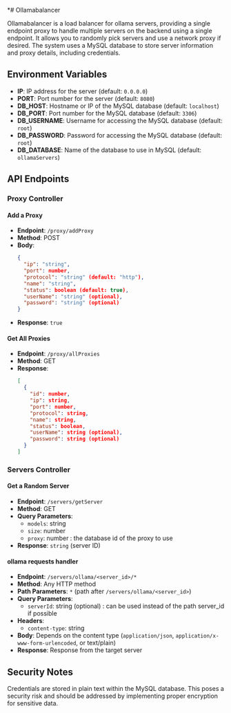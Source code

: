*# Ollamabalancer

Ollamabalancer is a load balancer for ollama servers, providing a single endpoint proxy to handle multiple servers on the backend using a single endpoint. It allows you to randomly pick servers and use a network proxy if desired. The system uses a MySQL database to store server information and proxy details, including credentials.

## Environment Variables

- **IP**: IP address for the server (default: `0.0.0.0`)
- **PORT**: Port number for the server (default: `8080`)
- **DB_HOST**: Hostname or IP of the MySQL database (default: `localhost`)
- **DB_PORT**: Port number for the MySQL database (default: `3306`)
- **DB_USERNAME**: Username for accessing the MySQL database (default: `root`)
- **DB_PASSWORD**: Password for accessing the MySQL database (default: `root`)
- **DB_DATABASE**: Name of the database to use in MySQL (default: `ollamaServers`)

## API Endpoints

### Proxy Controller

#### Add a Proxy
- **Endpoint**: `/proxy/addProxy`
- **Method**: POST
- **Body**:
  ```json
  {
    "ip": "string",
    "port": number,
    "protocol": "string" (default: "http"),
    "name": "string",
    "status": boolean (default: true),
    "userName": "string" (optional),
    "password": "string" (optional)
  }
  ```
- **Response**: `true`

#### Get All Proxies
- **Endpoint**: `/proxy/allProxies`
- **Method**: GET
- **Response**:
  ```json
  [
    {
      "id": number,
      "ip": string,
      "port": number,
      "protocol": string,
      "name": string,
      "status": boolean,
      "userName": string (optional),
      "password": string (optional)
    }
  ]
  ```

### Servers Controller

#### Get a Random Server
- **Endpoint**: `/servers/getServer`
- **Method**: GET
- **Query Parameters**:
    - `models`: string
    - `size`: number
    - `proxy`: number : the database id of the proxy to use
- **Response**: `string` (server ID)

#### ollama requests handler
- **Endpoint**: `/servers/ollama/<server_id>/*`
- **Method**: Any HTTP method
- **Path Parameters**: `*` (path after `/servers/ollama/<server_id>`)
- **Query Parameters**:
    - `serverId`: string (optional) : can be used instead of the path server_id if possible
- **Headers**:
    - `content-type`: string
- **Body**: Depends on the content type (`application/json`, `application/x-www-form-urlencoded`, or text/plain)
- **Response**: Response from the target server

## Security Notes

Credentials are stored in plain text within the MySQL database. This poses a security risk and should be addressed by implementing proper encryption for sensitive data.
